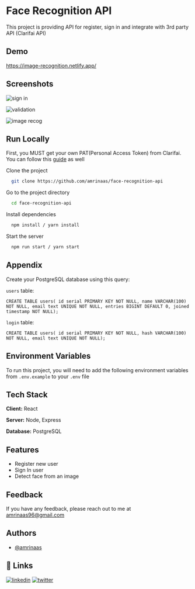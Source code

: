 # Face Recognition API

This project is providing API for register, sign in and integrate with 3rd party API (Clarifai API)


## Demo

https://image-recognition.netlify.app/

## Screenshots

![sign in](https://user-images.githubusercontent.com/76085854/227434184-6fea9489-3f64-4322-bd09-1dd7528f789b.jpg)

![validation](https://user-images.githubusercontent.com/76085854/227434227-18ac4b3e-31c2-4e25-94c9-eb962cfc703a.png)

![image recog](https://user-images.githubusercontent.com/76085854/227434256-bcf921f1-c69d-4f40-8ff9-630670e73a04.png)

## Run Locally
First, you MUST get your own PAT(Personal Access Token) from Clarifai. You can follow this [guide](https://help.clarifai.com/hc/en-us/articles/4408131744407-Integrating-Clarifai-in-your-React-Javascript-project) as well


Clone the project

```bash
  git clone https://github.com/amrinaas/face-recognition-api
```

Go to the project directory

```bash
  cd face-recognition-api
```

Install dependencies

```bash
  npm install / yarn install
```

Start the server

```bash
  npm run start / yarn start
```


## Appendix

Create your PostgreSQL database using this query:

`users` table:

`CREATE TABLE users(
    id serial PRIMARY KEY NOT NULL,
    name VARCHAR(100) NOT NULL,
    email text UNIQUE NOT NULL,
    entries BIGINT DEFAULT 0,
    joined timestamp NOT NULL);`

`login` table:

`CREATE TABLE users(
    id serial PRIMARY KEY NOT NULL,
    hash VARCHAR(100) NOT NULL,
    email text UNIQUE NOT NULL);`
## Environment Variables

To run this project, you will need to add the following environment variables from `.env.example` to your `.env` file


## Tech Stack

**Client:** React

**Server:** Node, Express

**Database:** PostgreSQL

## Features

- Register new user
- Sign In user
- Detect face from an image


## Feedback

If you have any feedback, please reach out to me at amrinaas96@gmail.com


## Authors

- [@amrinaas](https://www.github.com/amrinaas)


## 🔗 Links
[![linkedin](https://img.shields.io/badge/linkedin-0A66C2?style=for-the-badge&logo=linkedin&logoColor=white)](https://www.linkedin.com/amrinaas/)
[![twitter](https://img.shields.io/badge/twitter-1DA1F2?style=for-the-badge&logo=twitter&logoColor=white)](https://twitter.com/amrinaas/)

